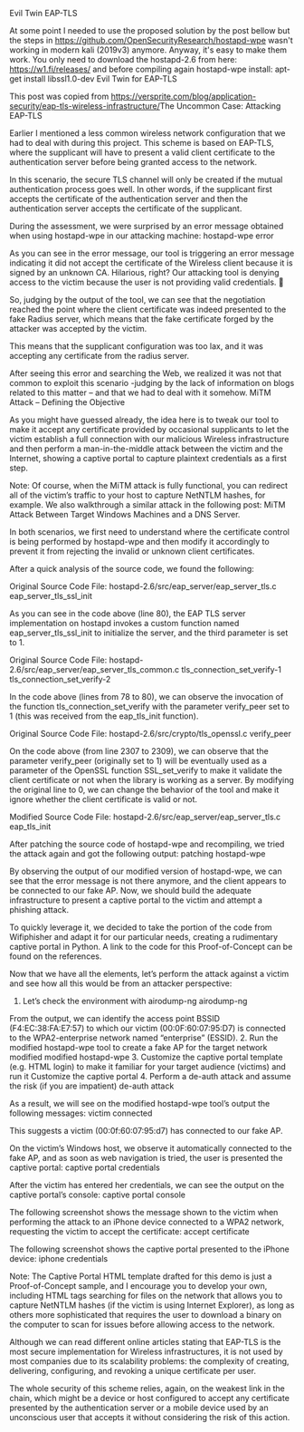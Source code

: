 Evil Twin EAP-TLS

At some point I needed to use the proposed solution by the post bellow but the steps in https://github.com/OpenSecurityResearch/hostapd-wpe wasn't working in modern kali (2019v3) anymore.
Anyway, it's easy to make them work. 
You only need to download the hostapd-2.6 from here: https://w1.fi/releases/ and before compiling again hostapd-wpe install: apt-get install libssl1.0-dev
Evil Twin for EAP-TLS

This post was copied from https://versprite.com/blog/application-security/eap-tls-wireless-infrastructure/​
The Uncommon Case: Attacking EAP-TLS

Earlier I mentioned a less common wireless network configuration that we had to deal with during this project. This scheme is based on EAP-TLS, where the supplicant will have to present a valid client certificate to the authentication server before being granted access to the network.

In this scenario, the secure TLS channel will only be created if the mutual authentication process goes well. In other words, if the supplicant first accepts the certificate of the authentication server and then the authentication server accepts the certificate of the supplicant.

During the assessment, we were surprised by an error message obtained when using hostapd-wpe in our attacking machine:
hostapd-wpe error

As you can see in the error message, our tool is triggering an error message indicating it did not accept the certificate of the Wireless client because it is signed by an unknown CA. Hilarious, right? Our attacking tool is denying access to the victim because the user is not providing valid credentials. 

So, judging by the output of the tool, we can see that the negotiation reached the point where the client certificate was indeed presented to the fake Radius server, which means that the fake certificate forged by the attacker was accepted by the victim.

This means that the supplicant configuration was too lax, and it was accepting any certificate from the radius server.

After seeing this error and searching the Web, we realized it was not that common to exploit this scenario -judging by the lack of information on blogs related to this matter – and that we had to deal with it somehow.
​MiTM Attack – Defining the Objective​

As you might have guessed already, the idea here is to tweak our tool to make it accept any certificate provided by occasional supplicants to let the victim establish a full connection with our malicious Wireless infrastructure and then perform a man-in-the-middle attack between the victim and the Internet, showing a captive portal to capture plaintext credentials as a first step.

Note: Of course, when the MiTM attack is fully functional, you can redirect all of the victim’s traffic to your host to capture NetNTLM hashes, for example. We also walkthrough a similar attack in the following post: MiTM Attack Between Target Windows Machines and a DNS Server.

In both scenarios, we first need to understand where the certificate control is being performed by hostapd-wpe and then modify it accordingly to prevent it from rejecting the invalid or unknown client certificates.

After a quick analysis of the source code, we found the following:

Original Source Code File: hostapd-2.6/src/eap_server/eap_server_tls.c
eap_server_tls_ssl_init

As you can see in the code above (line 80), the EAP TLS server implementation on hostapd invokes a custom function named eap_server_tls_ssl_init to initialize the server, and the third parameter is set to 1.

Original Source Code File: hostapd-2.6/src/eap_server/eap_server_tls_common.c
tls_connection_set_verify-1
tls_connection_set_verify-2

In the code above (lines from 78 to 80), we can observe the invocation of the function tls_connection_set_verify with the parameter verify_peer set to 1 (this was received from the eap_tls_init function).

Original Source Code File: hostapd-2.6/src/crypto/tls_openssl.c
verify_peer

On the code above (from line 2307 to 2309), we can observe that the parameter verify_peer (originally set to 1) will be eventually used as a parameter of the OpenSSL function SSL_set_verify to make it validate the client certificate or not when the library is working as a server. By modifying the original line to 0, we can change the behavior of the tool and make it ignore whether the client certificate is valid or not.

Modified Source Code File: hostapd-2.6/src/eap_server/eap_server_tls.c
eap_tls_init

After patching the source code of hostapd-wpe and recompiling, we tried the attack again and got the following output:
patching hostapd-wpe

By observing the output of our modified version of hostapd-wpe, we can see that the error message is not there anymore, and the client appears to be connected to our fake AP. Now, we should build the adequate infrastructure to present a captive portal to the victim and attempt a phishing attack.

To quickly leverage it, we decided to take the portion of the code from Wifiphisher and adapt it for our particular needs, creating a rudimentary captive portal in Python. A link to the code for this Proof-of-Concept can be found on the references.

Now that we have all the elements, let’s perform the attack against a victim and see how all this would be from an attacker perspective:
1. Let’s check the environment with airodump-ng
airodump-ng

From the output, we can identify the access point BSSID (F4:EC:38:FA:E7:57) to which our victim (00:0F:60:07:95:D7) is connected to the WPA2-enterprise network named “enterprise” (ESSID).
2. Run the modified hostapd-wpe tool to create a fake AP for the target network
modified modified hostapd-wpe
3. Customize the captive portal template (e.g. HTML login) to make it familiar for your target audience (victims) and run it
Customize the captive portal
4. Perform a de-auth attack and assume the risk (if you are impatient)
de-auth attack

As a result, we will see on the modified hostapd-wpe tool’s output the following messages:
victim connected

This suggests a victim (00:0f:60:07:95:d7) has connected to our fake AP.

On the victim’s Windows host, we observe it automatically connected to the fake AP, and as soon as web navigation is tried, the user is presented  the captive portal:
captive portal credentials

After the victim has entered her credentials, we can see the output on the captive portal’s console:
captive portal console

The following screenshot shows the message shown to the victim when performing the attack to an iPhone device connected to a WPA2 network, requesting the victim to accept the certificate:
accept certificate

The following screenshot shows the captive portal presented to the iPhone device:
iphone credentials

Note: The Captive Portal HTML template drafted for this demo is just a Proof-of-Concept sample, and I encourage you to develop your own, including HTML tags searching for files on the network that allows you to capture NetNTLM hashes (if the victim is using Internet Explorer), as long as others more sophisticated that requires the user to download a binary on the computer to scan for issues before allowing access to the network.

Although we can read different online articles stating that EAP-TLS is the most secure implementation for Wireless infrastructures, it is not used by most companies due to its scalability problems: the complexity of creating, delivering, configuring, and revoking a unique certificate per user.

The whole security of this scheme relies, again, on the weakest link in the chain, which might be a device or host configured to accept any certificate presented by the authentication server or a mobile device used by an unconscious user that accepts it without considering the risk of this action.
